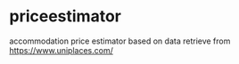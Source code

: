 # priceestimator
accommodation price estimator based on data retrieve from https://www.uniplaces.com/
